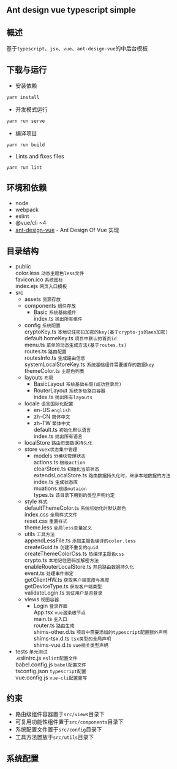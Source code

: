Ant design vue typescript simple
----
概述
----
基于`typescript`、`jsx`、`vue`、`ant-design-vue`的中后台模板

下载与运行
----

- 安装依赖
```
yarn install
```

- 开发模式运行
```
yarn run serve
```

- 编译项目
```
yarn run build
```

- Lints and fixes files
```
yarn run lint
```

环境和依赖
----

- node
- webpack
- eslint
- @vue/cli ~4
- [ant-design-vue](https://github.com/vueComponent/ant-design-vue) - Ant Design Of Vue 实现

目录结构
----
+ public  
color.less  `动态主题色less文件`  
favicon.ico  `系统图标`  
index.ejs  `网页入口模板`  
+ src
  + assets `资源存放`  
  + components  `组件存放`  
    - Basic  `系统基础组件`  
    index.ts `抛出所有组件`  
  + config  `系统配置`  
    cryptoKey.ts  `本地记住密码加密的key(基于crypto-js的aes加密)`  
    default.homeKey.ts  `项目中默认的首页id`  
    menu.ts  `菜单的动态生成方法(基于routes.ts)`  
    routes.ts  `路由配置`  
    routesInfo.ts  `生成路由信息`  
    systemLocalStoreKey.ts  `系统基础组件需要缓存的数据key`  
    themeColor.ts  `主题色列表`    
  + layouts  `布局`  
    - BasicLayout  `系统基础布局(成功登录后)`  
    - RouterLayout  `系统多级路由容器`  
    index.ts  `抛出所有layouts`    
  + locale  `语言国际化配置`  
    - en-US  `english`  
    - zh-CN  `简体中文`  
    - zh-TW  `繁体中文`  
    default.ts  `初始化默认语言`  
    index.ts  `抛出所有语言`  
  + localStore  `路由页面数据持久化`   
  + store  `vuex状态集中管理`  
    - models  `分模块管理状态`  
    actions.ts  `根级action`  
    clearStore.ts  `初始化当前状态`  
    extendsLocalStore.ts  `路由数据持久化时，继承本地数据的方法`  
    index.ts  `生成状态库`  
    muations  `根级mutaion`   
    types.ts  `该目录下用到的类型声明约定`         
  + style  `样式`  
    defaultThemeColor.ts  `系统初始化时默认颜色`  
    index.css  `全局样式文件`  
    reset.css  `重置样式`  
    theme.less  `全局less变量定义`          
  + utils  `工具方法`  
    appendLessFile.ts  `添加主题色编译的color.less`  
    createGuid.ts  `创建不重复的guid`  
    createThemeColorCss.ts  `热编译主题色css`  
    crypto.ts  `本地记住密码加解密方法`  
    enableRouterLocalStore.ts  `开启路由数据持久化`  
    event.ts  `处理事件绑定`  
    getClientHW.ts  `获取客户端宽度与高度`  
    getDeviceType.ts `获取客户端类型`  
    validateLogin.ts  `验证用户是否登录`            
  + views  `视图容器`  
    - Login  `登录界面`  
  App.tsx  `vue渲染根节点`  
  main.ts  `主入口`  
  router.ts  `路由生成`  
  shims-other.d.ts  `项目中需要添加的typescript配置额外声明`   
  shims-tsx.d.ts  `tsx类型的全局声明`  
  shims-vue.d.ts  `vue相关类型声明`  
+ tests  `单元测试`  
.eslintrc.js  `eslint配置文件`  
babel.config.js  `babel配置文件`  
tsconfig.json  `typescript配置`  
vue.config.js  `vue-cli配置重写`  

约束
---
* 路由级组件容器置于`src/views`目录下
* 可复用功能性组件置于`src/components`目录下
* 系统配置文件置于`src/config`目录下
* 工具方法置放于`src/utils`目录下

系统配置
---

